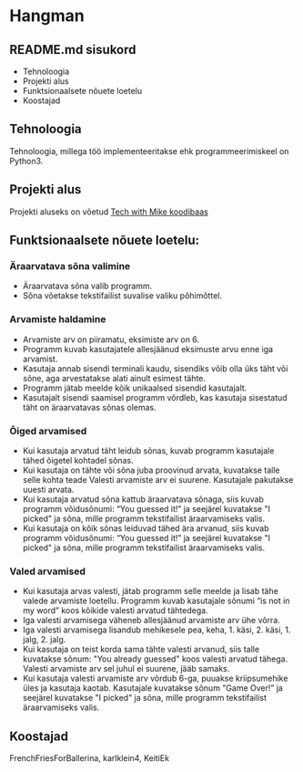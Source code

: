 # Hangman

## README.md sisukord

- Tehnoloogia
- Projekti alus
- Funktsionaalsete nõuete loetelu
- Koostajad

## Tehnoloogia

Tehnoloogia, millega töö implementeeritakse ehk programmeerimiskeel on Python3.

## Projekti alus

Projekti aluseks on võetud [Tech with Mike koodibaas](https://www.mrmichaelsclass.com/python-programming/python-projects/hangman)

## Funktsionaalsete nõuete loetelu:

### Äraarvatava sõna valimine

- Äraarvatava sõna valib programm.
- Sõna võetakse tekstifailist suvalise valiku põhimõttel.

### Arvamiste haldamine

- Arvamiste arv on piiramatu, eksimiste arv on 6.
- Programm kuvab kasutajatele allesjäänud eksimuste arvu enne iga arvamist.
- Kasutaja annab sisendi terminali kaudu, sisendiks võib olla üks täht või sõne, aga arvestatakse alati ainult esimest tähte.
- Programm jätab meelde kõik unikaalsed sisendid kasutajalt.
- Kasutajalt sisendi saamisel programm võrdleb, kas kasutaja sisestatud täht on äraarvatavas sõnas olemas.

### Õiged arvamised

- Kui kasutaja arvatud täht leidub sõnas, kuvab programm kasutajale tähed õigetel kohtadel sõnas.
- Kui kasutaja on tähte või sõna juba proovinud arvata, kuvatakse talle selle kohta teade Valesti arvamiste arv ei suurene. Kasutajale pakutakse uuesti arvata.
- Kui kasutaja arvatud sõna kattub äraarvatava sõnaga, siis kuvab programm võidusõnumi: “You guessed it!” ja seejärel kuvatakse "I picked" ja sõna, mille programm tekstifailist äraarvamiseks valis.
- Kui kasutaja on kõik sõnas leiduvad tähed ära arvanud, siis kuvab programm võidusõnumi: “You guessed it!” ja seejärel kuvatakse "I picked" ja sõna, mille programm tekstifailist äraarvamiseks valis.

### Valed arvamised

- Kui kasutaja arvas valesti, jätab programm selle meelde ja lisab tähe valede arvamiste loetellu. Programm kuvab kasutajale sõnumi “is not in my word” koos kõikide valesti arvatud tähtedega.
- Iga valesti arvamisega väheneb allesjäänud arvamiste arv ühe võrra.
- Iga valesti arvamisega lisandub mehikesele pea, keha, 1. käsi, 2. käsi, 1. jalg, 2. jalg.
- Kui kasutaja on teist korda sama tähte valesti arvanud, siis talle kuvatakse sõnum: "You already guessed" koos valesti arvatud tähega. Valesti arvamiste arv sel juhul ei suurene, jääb samaks.
- Kui kasutaja valesti arvamiste arv võrdub 6-ga, puuakse kriipsumehike üles ja kasutaja kaotab. Kasutajale kuvatakse sõnum "Game Over!” ja seejärel kuvatakse "I picked" ja sõna, mille programm tekstifailist äraarvamiseks valis.

## Koostajad

FrenchFriesForBallerina, karlklein4, KeitiEk
